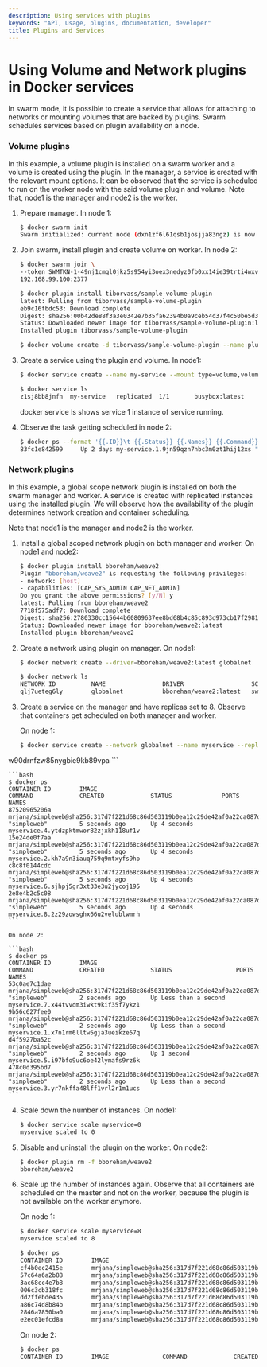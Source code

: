 ```yaml
---
description: Using services with plugins
keywords: "API, Usage, plugins, documentation, developer"
title: Plugins and Services
---
```


<!-- This file is maintained within the docker/docker Github
     repository at https://github.com/docker/docker/. Make all
     pull requests against that repo. If you see this file in
     another repository, consider it read-only there, as it will
     periodically be overwritten by the definitive file. Pull
     requests which include edits to this file in other repositories
     will be rejected.
-->

# Using Volume and Network plugins in Docker services

In swarm mode, it is possible to create a service that allows for attaching
to networks or mounting volumes that are backed by plugins. Swarm schedules
services based on plugin availability on a node. 


### Volume plugins

In this example, a volume plugin is installed on a swarm worker and a volume
is created using the plugin. In the manager, a service is created with the 
relevant mount options. It can be observed that the service is scheduled to 
run on the worker node with the said volume plugin and volume. Note that, 
node1 is the manager and node2 is the worker.

1.  Prepare manager. In node 1:

    ```bash
    $ docker swarm init
    Swarm initialized: current node (dxn1zf6l61qsb1josjja83ngz) is now a manager.
    ```

2. Join swarm, install plugin and create volume on worker. In node 2:

    ```bash
    $ docker swarm join \
    --token SWMTKN-1-49nj1cmql0jkz5s954yi3oex3nedyz0fb0xx14ie39trti4wxv-8vxv8rssmk743ojnwacrr2e7c \
    192.168.99.100:2377
    ```

    ```bash
    $ docker plugin install tiborvass/sample-volume-plugin
    latest: Pulling from tiborvass/sample-volume-plugin
    eb9c16fbdc53: Download complete
    Digest: sha256:00b42de88f3a3e0342e7b35fa62394b0a9ceb54d37f4c50be5d3167899994639
    Status: Downloaded newer image for tiborvass/sample-volume-plugin:latest
    Installed plugin tiborvass/sample-volume-plugin
    ```
	
    ```bash
    $ docker volume create -d tiborvass/sample-volume-plugin --name pluginVol
    ```

3. Create a service using the plugin and volume. In node1:

    ```bash
    $ docker service create --name my-service --mount type=volume,volume-driver=tiborvass/sample-volume-plugin,source=pluginVol,destination=/tmp busybox top

    $ docker service ls
    z1sj8bb8jnfn  my-service   replicated  1/1       busybox:latest 
    ```
    docker service ls shows service 1 instance of service running.

4. Observe the task getting scheduled in node 2:

    ```bash
    $ docker ps --format '{{.ID}}\t {{.Status}} {{.Names}} {{.Command}}' 
    83fc1e842599     Up 2 days my-service.1.9jn59qzn7nbc3m0zt1hij12xs "top"
    ```

### Network plugins

In this example, a global scope network plugin is installed on both the 
swarm manager and worker. A service is created with replicated instances
using the installed plugin. We will observe how the availability of the 
plugin determines network creation and container scheduling.

Note that node1 is the manager and node2 is the worker.


1. Install a global scoped network plugin on both manager and worker. On node1 
   and node2:

    ```bash
    $ docker plugin install bboreham/weave2
    Plugin "bboreham/weave2" is requesting the following privileges:
    - network: [host]
    - capabilities: [CAP_SYS_ADMIN CAP_NET_ADMIN]
    Do you grant the above permissions? [y/N] y
    latest: Pulling from bboreham/weave2
    7718f575adf7: Download complete
    Digest: sha256:2780330cc15644b60809637ee8bd68b4c85c893d973cb17f2981aabfadfb6d72
    Status: Downloaded newer image for bboreham/weave2:latest
    Installed plugin bboreham/weave2
    ```

2. Create a network using plugin on manager. On node1:

    ```bash
    $ docker network create --driver=bboreham/weave2:latest globalnet

    $ docker network ls
    NETWORK ID          NAME                DRIVER                   SCOPE
    qlj7ueteg6ly        globalnet           bboreham/weave2:latest   swarm
    ```

3. Create a service on the manager and have replicas set to 8. Observe that
containers get scheduled on both manager and worker.

    On node 1:

    ```bash
    $ docker service create --network globalnet --name myservice --replicas=8 mrjana/simpleweb simpleweb
w90drnfzw85nygbie9kb89vpa
    ```

    ```bash
    $ docker ps
    CONTAINER ID        IMAGE                                                                                      COMMAND             CREATED             STATUS              PORTS               NAMES
    87520965206a        mrjana/simpleweb@sha256:317d7f221d68c86d503119b0ea12c29de42af0a22ca087d522646ad1069a47a4   "simpleweb"         5 seconds ago       Up 4 seconds                            myservice.4.ytdzpktmwor82zjxkh118uf1v
    15e24de0f7aa        mrjana/simpleweb@sha256:317d7f221d68c86d503119b0ea12c29de42af0a22ca087d522646ad1069a47a4   "simpleweb"         5 seconds ago       Up 4 seconds                            myservice.2.kh7a9n3iauq759q9mtxyfs9hp
    c8c8f0144cdc        mrjana/simpleweb@sha256:317d7f221d68c86d503119b0ea12c29de42af0a22ca087d522646ad1069a47a4   "simpleweb"         5 seconds ago       Up 4 seconds                            myservice.6.sjhpj5gr3xt33e3u2jycoj195
    2e8e4b2c5c08        mrjana/simpleweb@sha256:317d7f221d68c86d503119b0ea12c29de42af0a22ca087d522646ad1069a47a4   "simpleweb"         5 seconds ago       Up 4 seconds                            myservice.8.2z29zowsghx66u2velublwmrh
    ```

    On node 2:

    ```bash
    $ docker ps
    CONTAINER ID        IMAGE                                                                                      COMMAND             CREATED             STATUS                  PORTS               NAMES
    53c0ae7c1dae        mrjana/simpleweb@sha256:317d7f221d68c86d503119b0ea12c29de42af0a22ca087d522646ad1069a47a4   "simpleweb"         2 seconds ago       Up Less than a second                       myservice.7.x44tvvdm3iwkt9kif35f7ykz1
    9b56c627fee0        mrjana/simpleweb@sha256:317d7f221d68c86d503119b0ea12c29de42af0a22ca087d522646ad1069a47a4   "simpleweb"         2 seconds ago       Up Less than a second                       myservice.1.x7n1rm6lltw5gja3ueikze57q
    d4f5927ba52c        mrjana/simpleweb@sha256:317d7f221d68c86d503119b0ea12c29de42af0a22ca087d522646ad1069a47a4   "simpleweb"         2 seconds ago       Up 1 second                                 myservice.5.i97bfo9uc6oe42lymafs9rz6k
    478c0d395bd7        mrjana/simpleweb@sha256:317d7f221d68c86d503119b0ea12c29de42af0a22ca087d522646ad1069a47a4   "simpleweb"         2 seconds ago       Up Less than a second                       myservice.3.yr7nkffa48lff1vrl2r1m1ucs
    ```

4. Scale down the number of instances. On node1:

    ```bash
    $ docker service scale myservice=0
    myservice scaled to 0
    ```

5. Disable and uninstall the plugin on the worker. On node2:

    ```bash
    $ docker plugin rm -f bboreham/weave2
    bboreham/weave2
    ```

6. Scale up the number of instances again. Observe that all containers are
scheduled on the master and not on the worker, because the plugin is not available on the worker anymore.

    On node 1:

    ```bash
    $ docker service scale myservice=8
    myservice scaled to 8
    ```

    ```bash
    $ docker ps
    CONTAINER ID        IMAGE                                                                                      COMMAND             CREATED             STATUS              PORTS               NAMES
    cf4b0ec2415e        mrjana/simpleweb@sha256:317d7f221d68c86d503119b0ea12c29de42af0a22ca087d522646ad1069a47a4   "simpleweb"         39 seconds ago      Up 36 seconds                           myservice.3.r7p5o208jmlzpcbm2ytl3q6n1
    57c64a6a2b88        mrjana/simpleweb@sha256:317d7f221d68c86d503119b0ea12c29de42af0a22ca087d522646ad1069a47a4   "simpleweb"         39 seconds ago      Up 36 seconds                           myservice.4.dwoezsbb02ccstkhlqjy2xe7h
    3ac68cc4e7b8        mrjana/simpleweb@sha256:317d7f221d68c86d503119b0ea12c29de42af0a22ca087d522646ad1069a47a4   "simpleweb"         39 seconds ago      Up 35 seconds                           myservice.5.zx4ezdrm2nwxzkrwnxthv0284
    006c3cb318fc        mrjana/simpleweb@sha256:317d7f221d68c86d503119b0ea12c29de42af0a22ca087d522646ad1069a47a4   "simpleweb"         39 seconds ago      Up 36 seconds                           myservice.8.q0e3umt19y3h3gzo1ty336k5r
    dd2ffebde435        mrjana/simpleweb@sha256:317d7f221d68c86d503119b0ea12c29de42af0a22ca087d522646ad1069a47a4   "simpleweb"         39 seconds ago      Up 36 seconds                           myservice.7.a77y3u22prjipnrjg7vzpv3ba
    a86c74d8b84b        mrjana/simpleweb@sha256:317d7f221d68c86d503119b0ea12c29de42af0a22ca087d522646ad1069a47a4   "simpleweb"         39 seconds ago      Up 36 seconds                           myservice.6.z9nbn14bagitwol1biveeygl7
    2846a7850ba0        mrjana/simpleweb@sha256:317d7f221d68c86d503119b0ea12c29de42af0a22ca087d522646ad1069a47a4   "simpleweb"         39 seconds ago      Up 37 seconds                           myservice.2.ypufz2eh9fyhppgb89g8wtj76
    e2ec01efcd8a        mrjana/simpleweb@sha256:317d7f221d68c86d503119b0ea12c29de42af0a22ca087d522646ad1069a47a4   "simpleweb"         39 seconds ago      Up 38 seconds                           myservice.1.8w7c4ttzr6zcb9sjsqyhwp3yl
    ```

    On node 2:

    ```bash
    $ docker ps
    CONTAINER ID        IMAGE               COMMAND             CREATED             STATUS              PORTS               NAMES
    ```
